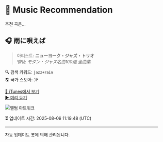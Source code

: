 
# 🎵 Music Recommendation

추천 곡은...

## 🎧 雨に唄えば  
> 아티스트: **ニューヨーク・ジャズ・トリオ**  
> 앨범: _モダン・ジャズ名曲100選 全曲集_  

🔍 검색 키워드: `jazz+rain`  
🌎 국가 스토어: `JP`

[🔗 iTunes에서 보기](https://music.apple.com/jp/album/%E9%9B%A8%E3%81%AB%E5%94%84%E3%81%88%E3%81%B0/98252837?i=98244363&uo=4)  
[▶️ 미리 듣기](https://audio-ssl.itunes.apple.com/itunes-assets/Music/v4/d0/48/95/d048959a-906e-b4bf-6089-f1256b61de2d/mzaf_8067919925219270473.plus.aac.p.m4a)

![앨범 아트워크](https://is1-ssl.mzstatic.com/image/thumb/Music/60/b5/df/mzi.ejmibaup.jpg/100x100bb.jpg)

⏳ 업데이트 시간: 2025-08-09 11:19:48 (UTC)

---
자동 업데이트 봇에 의해 관리됩니다.
